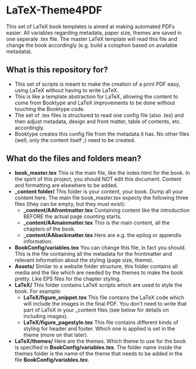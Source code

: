 # LaTeX-Theme4PDF
This set of LaTeX book templates is aimed at making automated PDFs easier. All variables regarding metadata, paper size, themes are saved in one seperate .tex file. The master LaTeX template will read this file and change the book accordingly (e.g. build a colophon based on available metadata).

## What is this repository for? ##

* This set of scripts is meant to make the creation of a print PDF easy, using LaTeX without having to write LaTeX.
* This is like a template abstraction for LaTeX, allowing the content to come from Booktype and LaTeX improvements to be done without touching the Booktype code.
* The set of .tex files is structured to read one config file (also .tex) and then adjust metadata, design and front matter, table of contents, etc. accordingly.
* Booktype creates this config file from the metadata it has. No other files (well, only the content itself ;) need to be created.

## What do the files and folders mean? ##
* **book_master.tex** This is the main file, like the index.html for the book. In the spirit of this project, you should NOT edit this document. Content and formatting are elsewhere to be added.
* **_content folder/** This folder is your content, your book. Dump all your content here. The main file book_master.tex expecty the following three files (they can be empty, but they must exist):
    * **_content/AAfrontmatter.tex** Containing content like the introduction BEFORE the actual page counting starts.
    * **_content/AAmainmatter.tex** This is the main content, all the chapters of the book.
    * **_content/AAbackmatter.tex** Here are e.g. the epilog or appendix information.
* **BookConfig/variables.tex** You can change this file, in fact you should. This is the file containing all the metadata for the frontmatter and relevant information about the styling (page size, theme). 
* **Assets/** Similar to a website folder structure, this folder contains all media and the like which are needed by the themes to make the book pretty. Like EPS files for the chapter styling.
* **LaTeX/** This folder contains LaTeX scripts which are used to style the book. For example:
    * **LaTeX/figure_snippet.tex** This file contains the LaTeX code which will include the images in the final PDF. You don't need to write that part of LaTeX in your _content files (see below for details on including images).
    * **LaTeX/figure_pagestyle.tex** This file contains different kinds of styling for header and footer. Which one is applied is set in the theme (more on that later).
*  **LaTeX/themes/** Here are the themes. Which theme to use for the book is specified in **BookConfig/variables.tex**. The folder name inside the themes folder is the name of the theme that needs to be added in the file **BookConfig/variables.tex**.
